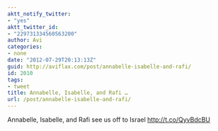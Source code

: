 ```yaml
---
aktt_notify_twitter:
- "yes"
aktt_twitter_id:
- "229731334560563200"
author: Avi
categories:
- none
date: "2012-07-29T20:13:13Z"
guid: http://aviflax.com/post/annabelle-isabelle-and-rafi/
id: 2010
tags:
- tweet
title: Annabelle, Isabelle, and Rafi …
url: /post/annabelle-isabelle-and-rafi/
---
```

Annabelle, Isabelle, and Rafi see us off to Israel <a href="http://t.co/QyvBdcBU" rel="nofollow">http://t.co/QyvBdcBU</a>
